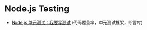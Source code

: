 # Node.js Testing

- [Node.js 单元测试：我要写测试](http://taobaofed.org/blog/2015/12/10/nodejs-unit-tests/) (代码覆盖率，单元测试框架，断言库)
